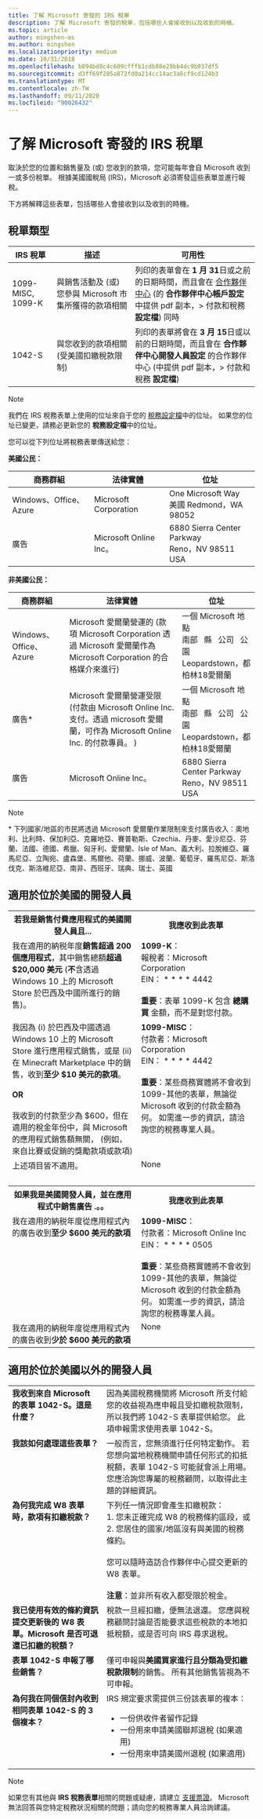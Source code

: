 ```yaml
---
title: 了解 Microsoft 寄發的 IRS 稅單
description: 了解 Microsoft 寄發的稅單，包括哪些人會接收到以及收到的時機。
ms.topic: article
author: mingshen-ms
ms.author: mingshen
ms.localizationpriority: medium
ms.date: 10/31/2018
ms.openlocfilehash: b894bd8c4c609cfffb1cdb88e29bb4dc9b937df5
ms.sourcegitcommit: d3ff69f285a872fd0a214cc14ac3a6cf9cd124b3
ms.translationtype: MT
ms.contentlocale: zh-TW
ms.lasthandoff: 09/11/2020
ms.locfileid: "90026432"
---
```

# <a name="understand-irs-tax-forms-issued-by-microsoft"></a>了解 Microsoft 寄發的 IRS 稅單

取決於您的位置和銷售量及 (或) 您收到的款項，您可能每年會自 Microsoft 收到一或多份稅單。 根據美國國稅局 (IRS)，Microsoft 必須寄發這些表單並進行報稅。

下方將解釋這些表單，包括哪些人會接收到以及收到的時機。

## <a name="types-of-tax-forms"></a>稅單類型

| IRS 稅單 | 描述 | 可用性 |
|--------------|-------------|--------------|
|1099-MISC, 1099-K | 與銷售活動及 (或) 您參與 Microsoft 市集所獲得的款項相關 | 列印的表單會在 **1 月 31**日或之前的日期時間，而且會在 [合作夥伴中心](https://partner.microsoft.com/dashboard) (的 **合作夥伴中心帳戶設定** 中提供 pdf 副本，> 付款和稅務 **設定檔**) 同時 |
|1042-S | 與您收到的款項相關 (受美國扣繳稅款限制) | 列印的表單將會在 **3 月 15**日或以前的日期時間，而且會在 **合作夥伴中心開發人員設定** 的合作夥伴中心 (中提供 pdf 副本，> 付款和稅務 **設定檔**)   |

> [!NOTE]
> 我們在 IRS 稅務表單上使用的位址來自于您的 [稅務設定檔](marketplace-payout-account-setup.md)中的位址。 如果您的位址已變更，請務必更新您的 **稅務設定檔**中的位址。

您可以從下列位址將稅務表單傳送給您：

**美國公民：**

| 商務群組         | 法律實體          | 位址                                          |
|------------------------|-----------------------|--------------------------------------------------|
| Windows、Office、Azure | Microsoft Corporation | One Microsoft Way<br>美國 Redmond，WA 98052       |
| 廣告            | Microsoft Online Inc。 | 6880 Sierra Center Parkway<br>Reno，NV 98511 USA |

**非美國公民：**

| 商務群組         | 法律實體          | 位址                                          |
|------------------------|-----------------------|--------------------------------------------------|
| Windows、Office、Azure | Microsoft 愛爾蘭營運的 (款項 Microsoft Corporation 透過 Microsoft 愛爾蘭作為 Microsoft Corporation 的合格媒介來進行)  | 一個 Microsoft 地點<br>南部 &nbsp; 縣 &nbsp; 公司 &nbsp; 公園<br>Leopardstown，都柏林18愛爾蘭|
| 廣告\*          | Microsoft 愛爾蘭營運受限 (付款由 Microsoft Online Inc. 支付。透過 microsoft 愛爾蘭，可作為 Microsoft Online Inc. 的付款專員。 )  | 一個 Microsoft 地點<br>南部 &nbsp; 縣 &nbsp; 公司 &nbsp; 公園<br>Leopardstown，都柏林18愛爾蘭 |
| 廣告            | Microsoft Online Inc。 | 6880 Sierra Center Parkway<br>Reno，NV 98511 USA |

>[!NOTE]
> \* 下列國家/地區的市民將透過 Microsoft 愛爾蘭作業限制來支付廣告收入：奧地利、比利時、保加利亞、克羅地亞、賽普勒斯、Czechia、丹麥、愛沙尼亞、芬蘭、法國、德國、希臘、匈牙利、愛爾蘭、Isle of Man、義大利、拉脫維亞、羅馬尼亞、立陶宛、盧森堡、馬爾他、荷蘭、挪威、波蘭、葡萄牙、羅馬尼亞、斯洛伐克、斯洛維尼亞、南非、西班牙、瑞典、瑞士、英國

## <a name="for-developers-located-in-the-united-states"></a>適用於位於美國的開發人員

<table>
  <tr>
     <th>若我是銷售付費應用程式的美國開發人員且... </th>
     <th> 我應收到此表單</th>
  </tr>
  <tr> 
     <td valign="top">我在適用的納税年度<b>銷售超過 200 個應用程式</b>，其中銷售總額<b>超過 $20,000 美元</b> (<b>不</b>含透過 Windows 10 上的 Microsoft Store 於巴西及中國所進行的銷售)。</td>
    <td valign="top"><b>1099-K</b>：<br>報稅者：Microsoft Corporation<br>EIN： * * * * 4442<br><br><b>重要</b>：表單 1099-K 包含 <b>總購買</b> 金額，而不是對您付款。</td>
  </tr>
  <tr> 
     <td valign="top">我因為 (i) 於巴西及中國透過 Windows 10 上的 Microsoft Store 進行應用程式銷售，或是 (ii) 在 Minecraft Marketplace 中的銷售，收到<b>至少 $10 美元的款項</b>。<br>
<br>
<b>OR</b><br>
<br>
我收到的付款至少為 $600，但在適用的稅金年份中，與 Microsoft 的應用程式銷售額無關， (例如，來自比賽或促銷的獎勵款項或款項) </td>
    <td valign="top"><b>1099-MISC</b>：<br>付款者：Microsoft Corporation<br>EIN： * * * * 4442<br><br><b>重要</b>：某些商務實體將不會收到 1099-其他的表單，無論從 Microsoft 收到的付款金額為何。  如需進一步的資訊，請洽詢您的稅務專業人員。</td>
  </tr>
  <tr>
    <td valign="top">上述項目皆不適用。</td>
    <td valign="top">None</td>
  </tr>
  <tr>
    <td valign="top">&nbsp;</td>
    <td valign="top">&nbsp;</td>
  </tr>
  <tr>
     <th>如果我是美國開發人員，並在應用程式中銷售廣告 .。。 </th>
     <th> 我應收到此表單</th>
  </tr>
  <tr> 
     <td valign="top">我在適用的納税年度從應用程式內的廣告收到<b>至少 $600 美元的款項</b></td>
    <td valign="top"><b>1099-MISC</b>：<br>付款者：Microsoft Online Inc<br>EIN： * * * * 0505<br><br><b>重要</b>：某些商務實體將不會收到 1099-其他的表單，無論從 Microsoft 收到的付款金額為何。  如需進一步的資訊，請洽詢您的稅務專業人員。</td>
  </tr>
  <tr> 
     <td valign="top">我在適用的納税年度從應用程式內的廣告收到<b>少於 $600 美元的款項</b></td>
     <td valign="top">None</td>
  </tr>
</table>


## <a name="for-developers-located-outside-of-the-united-states"></a>適用於位於美國以外的開發人員

<table>
  <tr>
    <td valign="top"><b>我收到來自 Microsoft 的表單 1042-S。這是什麼？</b></td>
    <td valign="top">因為美國稅務機關將 Microsoft 所支付給您的收益視為應申報且受扣繳稅款限制，所以我們將 1042-S 表單提供給您。  此項申報需求使用表單 1042-S。</td>
  </tr>
  <tr>
    <td valign="top"><b>我該如何處理這些表單？</b></td>
    <td valign="top">一般而言，您無須進行任何特定動作。 若您想向當地稅務機關申請任何形式的扣抵稅額，表單 1042-S 可能就會派上用場。  您應洽詢您專屬的稅務顧問，以取得此主題的詳細資訊。</td>
  </tr>
  <tr>
    <td valign="top"><b>為何我完成 W8 表單時，款項有扣繳稅款？</b></td>
    <td valign="top">下列任一情況即會產生扣繳稅款：<br>
     1. 您未正確完成 W8 的稅務條約區段，或<br>
     2. 您居住的國家/地區沒有與美國的稅務條約。<br><br>您可以隨時造訪合作夥伴中心提交更新的 W8 表單。<br><br><b>注意</b>：並非所有收入都受限於稅金。</td>
  </tr>
  <tr>
    <td valign="top"><b>我已使用有效的條約資訊提交更新後的 W8 表單。Microsoft 是否可退還已扣繳的稅額？</b></td>
    <td valign="top">稅款一旦經扣繳，便無法退還。 您應與稅務顧問討論是否能要求這些稅款的本地扣抵稅額，或是否可向 IRS 尋求退稅。</td>
  </tr>
  <tr>
    <td valign="top"><b>表單 1042-S 申報了哪些銷售？</b></td>
    <td valign="top">僅可申報與<b>美國買家進行且分類為受扣繳稅款限制</b>的銷售。  所有其他銷售皆視為不可申報。</td>
  </tr>
  <tr>
    <td valign="top"><b>為何我在同個信封內收到相同表單 1042-S 的 3 個複本？</b></td>
    <td valign="top">IRS 規定要求需提供三份該表單的複本：
<ul>
<li>一份供收件者留作記錄</li>
<li>一份用來申請美國聯邦退稅 (如果適用)</li>
<li>一份用來申請美國州退稅 (如果適用)</li>
</ul></td>
  </tr>
</table>

> [!NOTE]
> 如果您有其他與 **IRS 稅務表單**相關的問題或疑慮，請建立 [支援票證](https://developer.microsoft.com/windows/support)。 Microsoft 無法回答與您特定稅務狀況相關的問題；請向您的稅務專業人員洽詢建議。
